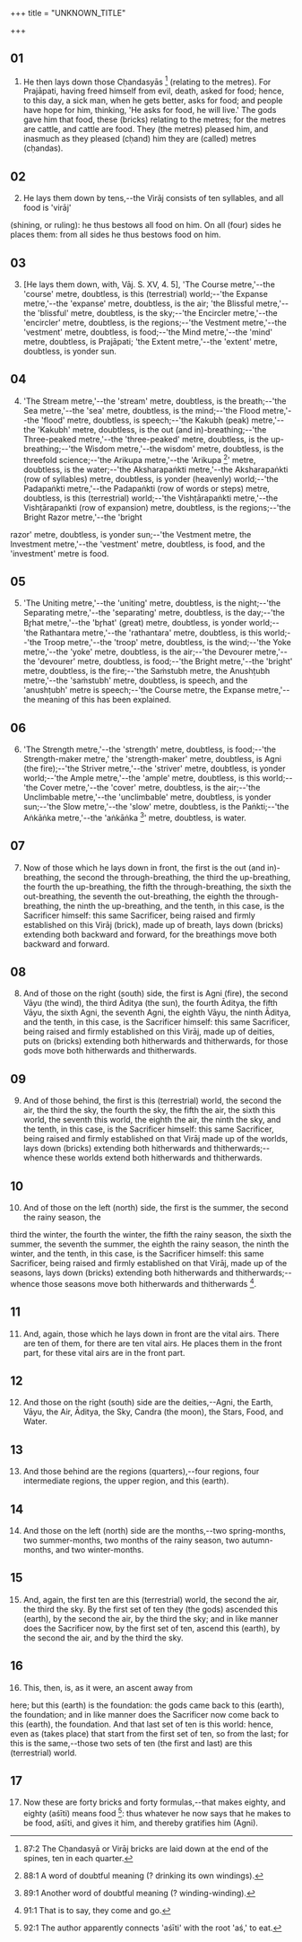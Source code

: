 +++
title = "UNKNOWN_TITLE"

+++


## 01
1. He then lays down those Cḥandasyās [^fn_173] (relating to the metres). For Prajāpati, having freed himself from evil, death, asked for food; hence, to this day, a sick man, when he gets better, asks for food; and people have hope for him, thinking, 'He asks for food, he will live.' The gods gave him that food, these (bricks) relating to the metres; for the metres are cattle, and cattle are food. They (the metres) pleased him, and inasmuch as they pleased (cḥand) him they are (called) metres (cḥandas).

[^fn_173]: 87:2 The Cḥandasyā or Virāj bricks are laid down at the end of the spines, ten in each quarter.

## 02
2. He lays them down by tens,--the Virāj consists of ten syllables, and all food is 'virāj'

 (shining, or ruling): he thus bestows all food on him. On all (four) sides he places them: from all sides he thus bestows food on him.

## 03
3. [He lays them down, with, Vāj. S. XV, 4. 5], 'The Course metre,'--the 'course' metre, doubtless, is this (terrestrial) world;--'the Expanse metre,'--the 'expanse' metre, doubtless, is the air; 'the Blissful metre,'--the 'blissful' metre, doubtless, is the sky;--'the Encircler metre,'--the 'encircler' metre, doubtless, is the regions;--'the Vestment metre,'--the 'vestment' metre, doubtless, is food;--'the Mind metre,'--the 'mind' metre, doubtless, is Prajāpati; 'the Extent metre,'--the 'extent' metre, doubtless, is yonder sun.

## 04
4. 'The Stream metre,'--the 'stream' metre, doubtless, is the breath;--'the Sea metre,'--the 'sea' metre, doubtless, is the mind;--'the Flood metre,'--the 'flood' metre, doubtless, is speech;--'the Kakubh (peak) metre,'--the 'Kakubh' metre, doubtless, is the out (and in)-breathing;--'the Three-peaked metre,'--the 'three-peaked' metre, doubtless, is the up-breathing;--'the Wisdom metre,'--the wisdom' metre, doubtless, is the threefold science;--'the Arikupa metre,'--the 'Arikupa [^fn_174]' metre, doubtless, is the water;--'the Aksharapaṅkti metre,'--the Aksharapaṅkti (row of syllables) metre, doubtless, is yonder (heavenly) world;--'the Padapaṅkti metre,'--the Padapaṅkti (row of words or steps) metre, doubtless, is this (terrestrial) world;--'the Vishṭārapaṅkti metre,'--the Vishṭārapaṅkti (row of expansion) metre, doubtless, is the regions;--'the Bright Razor metre,'--the 'bright

[^fn_174]: 88:1 A word of doubtful meaning (? drinking its own windings).

razor' metre, doubtless, is yonder sun;--'the Vestment metre, the Investment metre,'--the 'vestment' metre, doubtless, is food, and the 'investment' metre is food.

## 05
5. 'The Uniting metre,'--the 'uniting' metre, doubtless, is the night;--'the Separating metre,'--the 'separating' metre, doubtless, is the day;--'the Br̥hat metre,'--the 'br̥hat' (great) metre, doubtless, is yonder world;--'the Rathantara metre,'--the 'rathantara' metre, doubtless, is this world;--'the Troop metre,'--the 'troop' metre, doubtless, is the wind;--'the Yoke metre,'--the 'yoke' metre, doubtless, is the air;--'the Devourer metre,'--the 'devourer' metre, doubtless, is food;--'the Bright metre,'--the 'bright' metre, doubtless, is the fire;--'the Saṁstubh metre, the Anushṭubh metre,'--the 'saṁstubh' metre, doubtless, is speech, and the 'anushṭubh' metre is speech;--'the Course metre, the Expanse metre,'--the meaning of this has been explained.

## 06
6. 'The Strength metre,'--the 'strength' metre, doubtless, is food;--'the Strength-maker metre,' the 'strength-maker' metre, doubtless, is Agni (the fire);--'the Striver metre,'--the 'striver' metre, doubtless, is yonder world;--'the Ample metre,'--the 'ample' metre, doubtless, is this world;--'the Cover metre,'--the 'cover' metre, doubtless, is the air;--'the Unclimbable metre,'--the 'unclimbable' metre, doubtless, is yonder sun;--'the Slow metre,'--the 'slow' metre, doubtless, is the Paṅkti;--'the Aṅkāṅka metre,'--the 'aṅkāṅka [^fn_175]' metre, doubtless, is water.

[^fn_175]: 89:1 Another word of doubtful meaning (? winding-winding).

## 07
7. Now of those which he lays down in front, the first is the out (and in)-breathing, the second the through-breathing, the third the up-breathing, the fourth the up-breathing, the fifth the through-breathing, the sixth the out-breathing, the seventh the out-breathing, the eighth the through-breathing, the ninth the up-breathing, and the tenth, in this case, is the Sacrificer himself: this same Sacrificer, being raised and firmly established on this Virāj (brick), made up of breath, lays down (bricks) extending both backward and forward, for the breathings move both backward and forward.

## 08
8. And of those on the right (south) side, the first is Agni (fire), the second Vāyu (the wind), the third Āditya (the sun), the fourth Āditya, the fifth Vāyu, the sixth Agni, the seventh Agni, the eighth Vāyu, the ninth Āditya, and the tenth, in this case, is the Sacrificer himself: this same Sacrificer, being raised and firmly established on this Virāj, made up of deities, puts on (bricks) extending both hitherwards and thitherwards, for those gods move both hitherwards and thitherwards.

## 09
9. And of those behind, the first is this (terrestrial) world, the second the air, the third the sky, the fourth the sky, the fifth the air, the sixth this world, the seventh this world, the eighth the air, the ninth the sky, and the tenth, in this case, is the Sacrificer himself: this same Sacrificer, being raised and firmly established on that Virāj made up of the worlds, lays down (bricks) extending both hitherwards and thitherwards;--whence these worlds extend both hitherwards and thitherwards.

## 10
10. And of those on the left (north) side, the first is the summer, the second the rainy season, the

third the winter, the fourth the winter, the fifth the rainy season, the sixth the summer, the seventh the summer, the eighth the rainy season, the ninth the winter, and the tenth, in this case, is the Sacrificer himself: this same Sacrificer, being raised and firmly established on that Virāj, made up of the seasons, lays down (bricks) extending both hitherwards and thitherwards;--whence those seasons move both hitherwards and thitherwards [^fn_176].

[^fn_176]: 91:1 That is to say, they come and go.

## 11
11. And, again, those which he lays down in front are the vital airs. There are ten of them, for there are ten vital airs. He places them in the front part, for these vital airs are in the front part.

## 12
12. And those on the right (south) side are the deities,--Agni, the Earth, Vāyu, the Air, Āditya, the Sky, Candra (the moon), the Stars, Food, and Water.

## 13
13. And those behind are the regions (quarters),--four regions, four intermediate regions, the upper region, and this (earth).

## 14
14. And those on the left (north) side are the months,--two spring-months, two summer-months, two months of the rainy season, two autumn-months, and two winter-months.

## 15
15. And, again, the first ten are this (terrestrial) world, the second the air, the third the sky. By the first set of ten they (the gods) ascended this (earth), by the second the air, by the third the sky; and in like manner does the Sacrificer now, by the first set of ten, ascend this (earth), by the second the air, and by the third the sky.

## 16
16. This, then, is, as it were, an ascent away from

here; but this (earth) is the foundation: the gods came back to this (earth), the foundation; and in like manner does the Sacrificer now come back to this (earth), the foundation. And that last set of ten is this world: hence, even as (takes place) that start from the first set of ten, so from the last; for this is the same,--those two sets of ten (the first and last) are this (terrestrial) world.

## 17
17. Now these are forty bricks and forty formulas,--that makes eighty, and eighty (aśīti) means food [^fn_177]: thus whatever he now says that he makes to be food, aśīti, and gives it him, and thereby gratifies him (Agni).

[^fn_177]: 92:1 The author apparently connects 'aśīti' with the root 'aś,' to eat.

